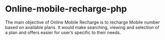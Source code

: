 # Online-mobile-recharge-php
The main objective of Online Mobile Recharge is to recharge Mobile number based on available plans. It would make searching, viewing and selection of a plan and offers easier for user’s specific to their needs.
